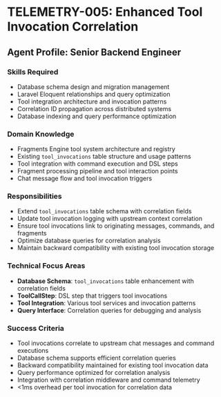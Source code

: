 # TELEMETRY-005: Enhanced Tool Invocation Correlation

## Agent Profile: Senior Backend Engineer

### Skills Required
- Database schema design and migration management
- Laravel Eloquent relationships and query optimization
- Tool integration architecture and invocation patterns
- Correlation ID propagation across distributed systems
- Database indexing and query performance optimization

### Domain Knowledge
- Fragments Engine tool system architecture and registry
- Existing `tool_invocations` table structure and usage patterns
- Tool integration with command execution and DSL steps
- Fragment processing pipeline and tool interaction points
- Chat message flow and tool invocation triggers

### Responsibilities
- Extend `tool_invocations` table schema with correlation fields
- Update tool invocation logging with upstream context correlation
- Ensure tool invocations link to originating messages, commands, and fragments
- Optimize database queries for correlation analysis
- Maintain backward compatibility with existing tool invocation storage

### Technical Focus Areas
- **Database Schema**: `tool_invocations` table enhancement with correlation fields
- **ToolCallStep**: DSL step that triggers tool invocations
- **Tool Integration**: Various tool services and invocation patterns
- **Query Interface**: Correlation queries for debugging and analysis

### Success Criteria
- Tool invocations correlate to upstream chat messages and command executions
- Database schema supports efficient correlation queries
- Backward compatibility maintained for existing tool invocation data
- Query performance optimized for correlation analysis
- Integration with correlation middleware and command telemetry
- <1ms overhead per tool invocation for correlation data